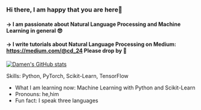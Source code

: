 ### Hi there, I am happy that you are here🥳
#### -> I am passionate about Natural Language Processing and Machine Learning in general 😎  
#### -> I write tutorials about Natural Language Processing on Medium: https://medium.com/@cd_24 Please drop by 🤝
[![Damen's GitHub stats](https://github-readme-stats.vercel.app/api?username=beeman-93)](https://github.com/anuraghazra/github-readme-stats)


Skills: Python, PyTorch, Scikit-Learn, TensorFlow


- What I am learning now: Machine Learning with Python and Scikit-Learn 
- Pronouns: he,him 
- Fun fact: I speak three languages  




